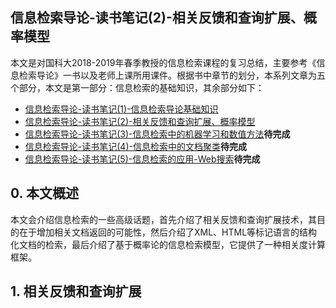 ## 信息检索导论-读书笔记(2)-相关反馈和查询扩展、概率模型

本文是对国科大2018-2019年春季教授的信息检索课程的复习总结，主要参考《信息检索导论》一书以及老师上课所用课件。根据书中章节的划分，本系列文章为五个部分，本文是第一部分：信息检索的基础知识，其余部分如下：

- [信息检索导论-读书笔记(1)-信息检索导论基础知识](<https://blog.csdn.net/serryuer/article/details/89811168>)
- [信息检索导论-读书笔记(2)-相关反馈和查询扩展、概率模型](#)
- [信息检索导论-读书笔记(3)-信息检索中的机器学习和数值方法](#)**待完成**
- [信息检索导论-读书笔记(4)-信息检索中的文档聚类](#)**待完成**
- [信息检索导论-读书笔记(5)-信息检索的应用-Web搜索](#)**待完成**

## 0. 本文概述

本文会介绍信息检索的一些高级话题，首先介绍了相关反馈和查询扩展技术，其目的在于增加相关文档返回的可能性，然后介绍了XML、HTML等标记语言的结构化文档的检索，最后介绍了基于概率论的信息检索模型，它提供了一种相关度计算框架。

## 1. 相关反馈和查询扩展

